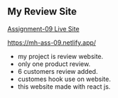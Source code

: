 <h2>My Review Site</h2>

[Assignment-09 Live Site](/mh-ass-09.netlify.app/)

https://mh-ass-09.netlify.app/

- my project is review website.
- only one product review.
- 6 customers review added.
- customes hook use on website.
- this website made with react js.